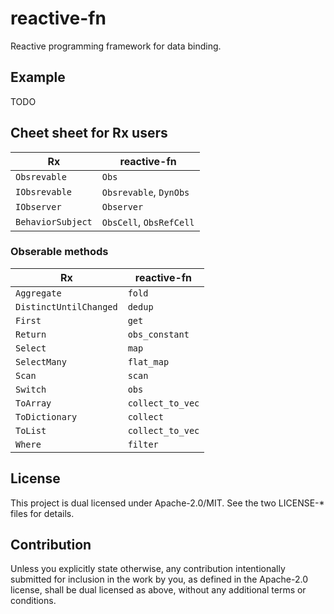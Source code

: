 # reactive-fn

Reactive programming framework for data binding.

## Example

TODO

## Cheet sheet for Rx users

| Rx                | reactive-fn             |
| ----------------- | ----------------------- |
| `Obsrevable`      | `Obs`                   |
| `IObsrevable`     | `Obsrevable`, `DynObs`  |
| `IObserver`       | `Observer`              |
| `BehaviorSubject` | `ObsCell`, `ObsRefCell` |

### Obserable methods

| Rx                     | reactive-fn      |
| ---------------------- | ---------------- |
| `Aggregate`            | `fold`           |
| `DistinctUntilChanged` | `dedup`          |
| `First`                | `get`            |
| `Return`               | `obs_constant`   |
| `Select`               | `map`            |
| `SelectMany`           | `flat_map`       |
| `Scan`                 | `scan`           |
| `Switch`               | `obs`            |
| `ToArray`              | `collect_to_vec` |
| `ToDictionary`         | `collect`        |
| `ToList`               | `collect_to_vec` |
| `Where`                | `filter`         |

## License

This project is dual licensed under Apache-2.0/MIT. See the two LICENSE-\* files for details.

## Contribution

Unless you explicitly state otherwise, any contribution intentionally submitted for inclusion in the work by you, as defined in the Apache-2.0 license, shall be dual licensed as above, without any additional terms or conditions.
